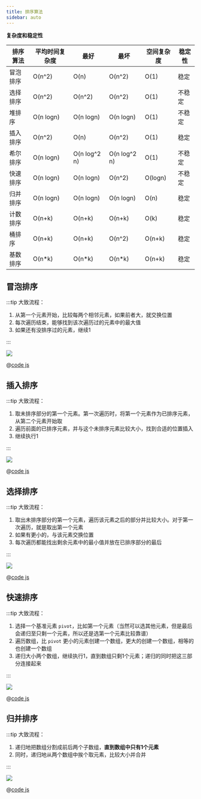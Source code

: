 ```yaml
---
title: 排序算法
sidebar: auto
---
```

<!-- # 排序算法 -->

<!-- > 目录

> [[toc]] -->

**复杂度和稳定性**

| 排序算法 | 平均时间复杂度 | 最好         | 最坏         | 空间复杂度 | 稳定性 |
| -------- | -------------- | ------------ | ------------ | ---------- | ------ |
| 冒泡排序 | O(n^2)         | O(n)         | O(n^2)       | O(1)       | 稳定   |
| 选择排序 | O(n^2)         | O(n^2)       | O(n^2)       | O(1)       | 不稳定 |
| 堆排序   | O(n logn)      | O(n logn)    | O(n logn)    | O(1)       | 不稳定 |
| 插入排序 | O(n^2)         | O(n)         | O(n^2)       | O(1)       | 稳定   |
| 希尔排序 | O(n logn)      | O(n log^2 n) | O(n log^2 n) | O(1)       | 不稳定 |
| 快速排序 | O(n logn)      | O(n logn)    | O(n^2)       | O(logn)    | 不稳定 |
| 归并排序 | O(n logn)      | O(n logn)    | O(n logn)    | O(n)       | 稳定   |
| 计数排序 | O(n+k)         | O(n+k)       | O(n+k)       | O(k)       | 稳定   |
| 桶排序   | O(n+k)         | O(n+k)       | O(n^2)       | O(n+k)     | 稳定   |
| 基数排序 | O(n*k)         | O(n*k)       | O(n*k)       | O(n+k)     | 稳定   |

## 冒泡排序

:::tip 大致流程：

1. 从第一个元素开始，比较每两个相邻元素，如果前者大，就交换位置
2. 每次遍历结束，能够找到该次遍历过的元素中的最大值
3. 如果还有没排序过的元素，继续1

:::

![](https://p1-jj.byteimg.com/tos-cn-i-t2oaga2asx/gold-user-assets/2019/3/29/169c901fbe75639b~tplv-t2oaga2asx-watermark.awebp)

@[code js](./code/bubbleSort.js)

## 插入排序

:::tip 大致流程：

1. 取未排序部分的第一个元素。第一次遍历时，将第一个元素作为已排序元素，从第二个元素开始取
2. 遍历前面的已排序元素，并与这个未排序元素比较大小，找到合适的位置插入
3. 继续执行1

:::

![](https://p1-jj.byteimg.com/tos-cn-i-t2oaga2asx/gold-user-assets/2019/3/29/169c90490e012c32~tplv-t2oaga2asx-watermark.awebp)

@[code js](./code/insertionSort.js)

## 选择排序

:::tip 大致流程：

1. 取出未排序部分的第一个元素，遍历该元素之后的部分并比较大小。对于第一次遍历，就是取出第一个元素
2. 如果有更小的，与该元素交换位置
3. 每次遍历都能找出剩余元素中的最小值并放在已排序部分的最后

:::

![](https://p1-jj.byteimg.com/tos-cn-i-t2oaga2asx/gold-user-assets/2019/3/29/169c903684fff481~tplv-t2oaga2asx-watermark.awebp)

@[code js](./code/selectionSort.js)

## 快速排序

:::tip 大致流程：

1. 选择一个基准元素 `pivot`，比如第一个元素（当然可以选其他元素，但是最后会递归至只剩一个元素，所以还是选第一个元素比较靠谱）
2. 遍历数组，比 `pivot` 更小的元素创建一个数组，更大的创建一个数组，相等的也创建一个数组
3. 递归大小两个数组，继续执行1，直到数组只剩1个元素；递归的同时把这三部分连接起来

:::

![](https://p1-jj.byteimg.com/tos-cn-i-t2oaga2asx/gold-user-assets/2019/3/29/169c905b1f546876~tplv-t2oaga2asx-watermark.awebp)

@[code js](./code/quickSort.js)

## 归并排序

:::tip 大致流程：

1. 递归地把数组分割成前后两个子数组，**直到数组中只有1个元素**
2. 同时，递归地从两个数组中挨个取元素，比较大小并合并

:::

![](https://p1-jj.byteimg.com/tos-cn-i-t2oaga2asx/gold-user-assets/2019/3/29/169c9064a8f19b76~tplv-t2oaga2asx-watermark.awebp)

@[code js](./code/mergeSort.js)